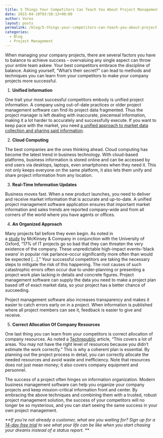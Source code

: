 ```yaml
---
title: 5 Things Your Competitors Can Teach You About Project Management
date: 2015-04-10T03:58:13+00:00
author: Vorex
layout: posts
permalink: /blog/5-things-your-competitors-can-teach-you-about-project-management/
categories:
  - Blog
  - Project Management
---
```

When managing your company projects, there are several factors you have to balance to achieve success &#8211; overvaluing any single aspect can throw your entire team askew. Your best competitors embrace the discipline of balance. Asking yourself, &#8220;What&#8217;s their secret?&#8221; can lead to methods and techniques you can learn from your competitors to make your company projects more successful.<!--more-->

  1. **Unified Information**

One trait your most successful competitors embody is unified project information. A company using out-of-date practices or older project management software can find its project data fragmented. Thus the project manager is left dealing with inaccurate, piecemeal information, making it a lot harder to accurately and successfully execute. If you want to keep pace with the market, you need <a href="http://www.vorex.com/product/" target="_blank">a unified approach to market data collection and sharing said information</a>.

<ol start="2">
  <li>
    <strong> Cloud Computing</strong>
  </li>
</ol>

The best companies are the ones thinking ahead. Cloud computing has become the latest trend in business technology. With cloud-based platforms, business information is stored online and can be accessed by end users via desktops, laptops, even smartphones when they need it. This not only keeps everyone on the same platform, it also lets them unify and share project information from any location.

<ol start="3">
  <li>
    <strong> Real-Time Information Updates</strong>
  </li>
</ol>

Business moves fast. When a new product launches, you need to deliver and receive market information that is accurate and up-to-date. A unified project management software application ensures that important market information and sales trends are reported company-wide and from all corners of the world where you have agents or offices.

<ol start="4">
  <li>
    <strong> An Organized Approach</strong>
  </li>
</ol>

Many projects fail before they even begin. As noted in a <a href="http://www.mckinsey.com/insights/business_technology/delivering_large-scale_it_projects_on_time_on_budget_and_on_value" target="_blank">study</a> by McKinsey & Company in conjunction with the University of Oxford, &#8220;17% of IT projects go so bad that they can threaten the very existence of the company. These unpredictable high-impact events&#8211;&#8216;black swans&#8217; in popular risk parlance&#8211;occur significantly more often than would be expected [&#8230;].&#8221; Your successful competitors are taking the necessary steps to mitigate the risk of this happening. The root causes of such catastrophic errors often occur due to under-planning or presenting a project work plan lacking in details and concrete figures. Project management software can supply the data you need to make a project plan based off of exact market data, so your project has a better chance of succeeding.

Project management software also increases transparency and makes it easier to catch errors early on in a project. When information is published where all project members can see it, feedback is easier to give and receive.

<ol start="5">
  <li>
    <strong> Correct Allocation Of Company Resources</strong>
  </li>
</ol>

One last thing you can learn from your competitors is correct allocation of company resources. As noted a <a href="http://www.techrepublic.com/article/avoid-these-common-causes-for-project-failure/" target="_blank">Techrepublic</a> article, &#8220;This covers a lot of areas. You may not have the right level of resources because you didn&#8217;t estimate the work correctly.&#8221; This is why a coherent plan is essential. By planning out the project process in detail, you can correctly allocate the needed resources and avoid waste and inefficiency. Note that resources does not just mean money; it also covers company equipment and personnel.

The success of a project often hinges on information organization. Modern business management software can help you organize your company projects and keep mission-critical information front and center. By embracing the above techniques and combining them with a trusted, robust project management solution, the success of your competitors will no longer be so mysterious, and you can start seeing the same success in your own project management.

_**If you&#8217;re not already a customer, what are you waiting for? Sign up for a <a href="http://www.vorex.com/free-trial/" target="_blank">14-day free trial</a> to see what your life can be like when you start chasing your dreams instead of a status report. **_
